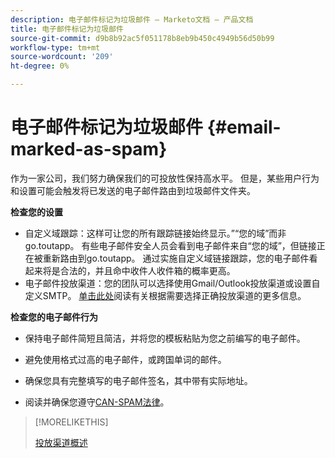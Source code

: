 ```yaml
---
description: 电子邮件标记为垃圾邮件 — Marketo文档 — 产品文档
title: 电子邮件标记为垃圾邮件
source-git-commit: d9b8b92ac5f051178b8eb9b450c4949b56d50b99
workflow-type: tm+mt
source-wordcount: '209'
ht-degree: 0%

---
```


# 电子邮件标记为垃圾邮件 {#email-marked-as-spam}

作为一家公司，我们努力确保我们的可投放性保持高水平。 但是，某些用户行为和设置可能会触发将已发送的电子邮件路由到垃圾邮件文件夹。

**检查您的设置**

* 自定义域跟踪：这样可让您的所有跟踪链接始终显示。”“您的域”而非go.toutapp。 有些电子邮件安全人员会看到电子邮件来自“您的域”，但链接正在被重新路由到go.toutapp。 通过实施自定义域链接跟踪，您的电子邮件看起来将是合法的，并且命中收件人收件箱的概率更高。
* 电子邮件投放渠道：您的团队可以选择使用Gmail/Outlook投放渠道或设置自定义SMTP。 [单击此处](/help/marketo/product-docs/marketo-sales-insight/actions/email/email-delivery/delivery-channel-overview.md)阅读有关根据需要选择正确投放渠道的更多信息。

**检查您的电子邮件行为**

* 保持电子邮件简短且简洁，并将您的模板粘贴为您之前编写的电子邮件。

* 避免使用格式过高的电子邮件，或跨国单词的邮件。

* 确保您具有完整填写的电子邮件签名，其中带有实际地址。

* 阅读并确保您遵守[CAN-SPAM法律](https://www.ftc.gov/tips-advice/business-center/guidance/can-spam-act-compliance-guide-business)。

>[!MORELIKETHIS]
>
>[投放渠道概述](/help/marketo/product-docs/marketo-sales-insight/actions/email/email-delivery/delivery-channel-overview.md)
